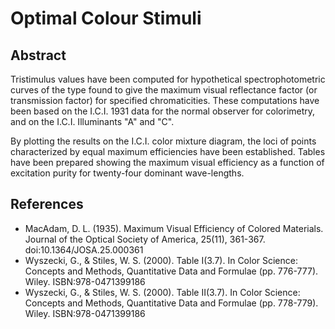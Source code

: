 # Optimal Colour Stimuli

## Abstract

Tristimulus values have been computed for hypothetical spectrophotometric
curves of the type found to give the maximum visual reflectance factor
(or transmission factor) for specified chromaticities. These computations have
been based on the I.C.I. 1931 data for the normal observer for colorimetry,
and on the I.C.I. Illuminants "A" and "C".

By plotting the results on the I.C.I. color mixture diagram, the loci of
points characterized by equal maximum efficiencies have been established.
Tables have been prepared showing the maximum visual efficiency as a function
of excitation purity for twenty-four dominant wave-lengths.

## References

- MacAdam, D. L. (1935). Maximum Visual Efficiency of Colored Materials.
  Journal of the Optical Society of America, 25(11), 361-367.
  doi:10.1364/JOSA.25.000361
- Wyszecki, G., & Stiles, W. S. (2000). Table I(3.7). In Color Science:
  Concepts and Methods, Quantitative Data and Formulae (pp. 776-777). Wiley.
  ISBN:978-0471399186
- Wyszecki, G., & Stiles, W. S. (2000). Table II(3.7). In Color Science:
  Concepts and Methods, Quantitative Data and Formulae (pp. 778-779). Wiley.
  ISBN:978-0471399186
